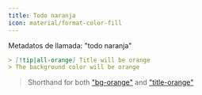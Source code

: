```yaml
---
title: Todo naranja
icon: material/format-color-fill
---
```


Metadatos de llamada: "todo naranja"

```md
> [!tip|all-orange] Title will be orange
> The background color will be orange
```
> Shorthand for both ["bg-orange"](../bg-styling/page-8.md)
> and ["title-orange"](../title-styling/page-8.md)

